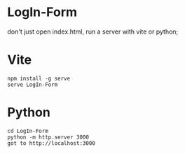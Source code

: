 # LogIn-Form

don't just open index.html, run a server with vite or python;

# Vite 
`npm install -g serve`  
`serve LogIn-Form`  

# Python
`cd LogIn-Form`  
`python -m http.server 3000`  
`got to http://localhost:3000`
